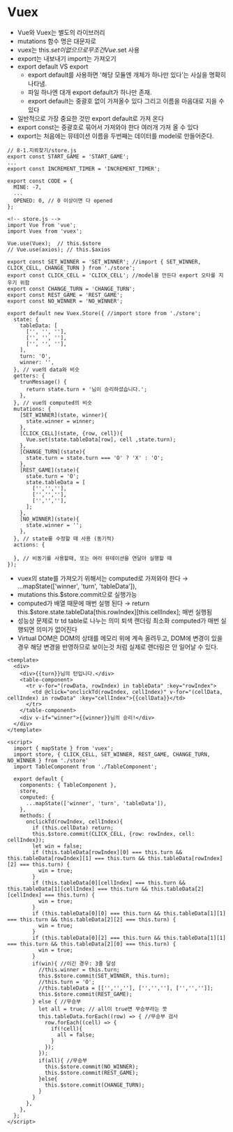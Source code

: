 # Vuex
* Vue와 Vuex는 별도의 라이브러리
* mutations 함수 명은 대문자로
* vuex는 this.$set이 없으므로 무조건 Vue.$set 사용
* export는 내보내기 import는 가져오기
* export default VS export
  * export default를 사용하면 '해당 모듈엔 개체가 하나만 있다’는 사실을 명확히 나타냄.
  * 파일 하나엔 대개 export default가 하나만 존재.
  * export default는 중괄호 없이 가져올수 있다 그리고 이름을 마음대로 지을 수 있다
* 일반적으로 가장 중요한 것만 export default로 가져 온다
* export const는 중괄호로 묶어서 가져와야 한다 여러개 가져 올 수 있다
* export는 처음에는 뮤테이션 이름을 두번째는 데이터를 model로 만들어준다.
```JS
// 8-1.지뢰찾기/store.js
export const START_GAME = 'START_GAME';
...
export const INCREMENT_TIMER = 'INCREMENT_TIMER';

export const CODE = {
  MINE: -7,
  ...
  OPENED: 0, // 0 이상이면 다 opened
};
```
```JS
<!-- store.js -->
import Vue from 'vue';
import Vuex from 'vuex';

Vue.use(Vuex);  // this.$store
// Vue.use(axios); // this.$axios

export const SET_WINNER = 'SET_WINNER'; //import { SET_WINNER, CLICK_CELL, CHANGE_TURN } from './store';
export const CLICK_CELL = 'CLICK_CELL'; //model을 만든다 export 오타를 지우기 위함
export const CHANGE_TURN = 'CHANGE_TURN';
export const REST_GAME = 'REST_GAME';
export const NO_WINNER = 'NO_WINNER';

export default new Vuex.Store({ //import store from './store';
  state: {
    tableData: [
      ['', '', ''],
      ['', '', ''],
      ['', '', ''],
    ],
    turn: 'O',
    winner: '',
  }, // vue의 data와 비슷
  getters: {
    trunMessage() {
      return state.turn + '님이 승리하셨습니다.';
    },
  }, // vue의 computed의 비슷
  mutations: {
    [SET_WINNER](state, winner){
      state.winner = winner;
    },
    [CLICK_CELL](state, {row, cell}){
      Vue.set(state.tableData[row], cell ,state.turn);
    },
    [CHANGE_TURN](state){
      state.turn = state.turn === 'O' ? 'X' : 'O';
    },
    [REST_GAME](state){
      state.turn = 'O';
      state.tableData = [
        ['','',''],
        ['','',''],
        ['','',''],
      ];
    },
    [NO_WINNER](state){
      state.winner = '';
    },
  }, // state를 수정할 때 사용 (동기적)
  actions: {

  }, // 비동기를 사용할때, 또는 여러 뮤테이션을 연달아 실행할 때
});
```
* vuex의 state를 가져오기 위해서는 computed로 가져와야 한다 → ...mapState(['winner', 'turn', 'tableData']),
* mutations this.$store.commit으로 실행가능
* computed가 배열 때문에 매번 실행 된다 → return this.$store.state.tableData[this.rowIndex][this.cellIndex]; 매번 실행됨
* 성능상 문제로 tr td table로 나누는 의미 퇴색 랜더링 최소화 computed가 매번 실행되면 의미가 없어진다
* Virtual DOM은 DOM의 상태를 메모리 위에 계속 올려두고, DOM에 변경이 있을 경우 해당 변경을 반영하므로 보이는것 처럼 실제로 랜더링은 안 일어날 수 있다.
```vue
<template>
  <div>
    <div>{{turn}}님의 턴입니다.</div>
    <table-component>
      <tr v-for="(rowData, rowIndex) in tableData" :key="rowIndex">
        <td @click="onclickTd(rowIndex, cellIndex)" v-for="(cellData, cellIndex) in rowData" :key="cellIndex">{{cellData}}</td>
      </tr>
    </table-component>
    <div v-if="winner">{{winner}}님의 승리!</div>
  </div>
</template>

<script>
  import { mapState } from 'vuex';
  import store, { CLICK_CELL, SET_WINNER, REST_GAME, CHANGE_TURN, NO_WINNER } from './store'
  import TableComponent from './TableComponent';

  export default {
    components: { TableComponent },
    store,
    computed: {
      ...mapState(['winner', 'turn', 'tableData']),
    },
    methods: {
      onclickTd(rowIndex, cellIndex){
        if (this.cellData) return;
        this.$store.commit(CLICK_CELL, {row: rowIndex, cell: cellIndex});
        let win = false;
        if (this.tableData[rowIndex][0] === this.turn && this.tableData[rowIndex][1] === this.turn && this.tableData[rowIndex][2] === this.turn) {
          win = true;
        }
        if (this.tableData[0][cellIndex] === this.turn && this.tableData[1][cellIndex] === this.turn && this.tableData[2][cellIndex] === this.turn) {
          win = true;
        }
        if (this.tableData[0][0] === this.turn && this.tableData[1][1] === this.turn && this.tableData[2][2] === this.turn) {
          win = true;
        }
        if (this.tableData[0][2] === this.turn && this.tableData[1][1] === this.turn && this.tableData[2][0] === this.turn) {
          win = true;
        }
        if(win){ //이긴 경우: 3줄 달성
          //this.winner = this.turn;
          this.$store.commit(SET_WINNER, this.turn);
          //this.turn = 'O';
          //this.tableData = [['','',''], ['','',''], ['','','']];
          this.$store.commit(REST_GAME);
        } else { //무승부
          let all = true; // all이 true면 무승부라는 뜻
          this.tableData.forEach((row) => { //무승부 검사
            row.forEach((cell) => {
              if(!cell){
                all = false;
              }
            });
          });
          if(all){ //무승부
            this.$store.commit(NO_WINNER);
            this.$store.commit(REST_GAME);
          }else{
            this.$store.commit(CHANGE_TURN);
          }
        }
      },
    },
  };
</script>
```
